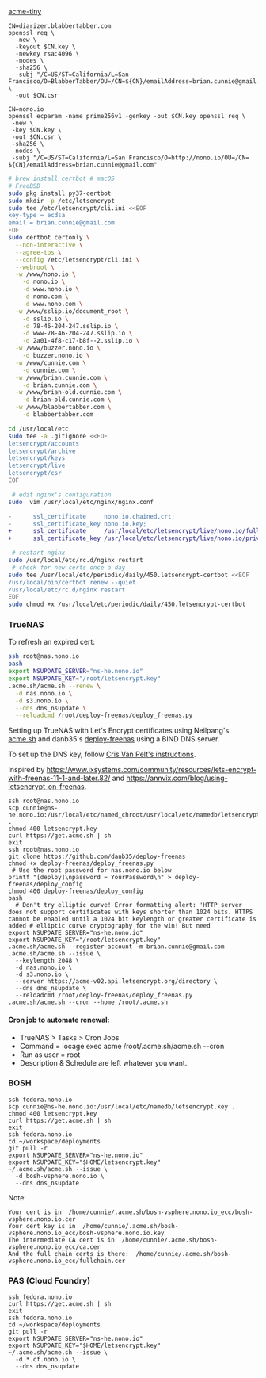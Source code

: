 [acme-tiny](https://github.com/diafygi/acme-tiny)

```
CN=diarizer.blabbertabber.com
openssl req \
  -new \
  -keyout $CN.key \
  -newkey rsa:4096 \
  -nodes \
  -sha256 \
  -subj "/C=US/ST=California/L=San Francisco/O=BlabberTabber/OU=/CN=${CN}/emailAddress=brian.cunnie@gmail.com/SubjectAltName=DNS.1=home.nono.io" \
  -out $CN.csr
```

```
CN=nono.io
openssl ecparam -name prime256v1 -genkey -out $CN.key openssl req \
 -new \
 -key $CN.key \
 -out $CN.csr \
 -sha256 \
 -nodes \
 -subj "/C=US/ST=California/L=San Francisco/O=http://nono.io/OU=/CN= ${CN}/emailAddress=brian.cunnie@gmail.com"
```

```bash
# brew install certbot # macOS
# FreeBSD
sudo pkg install py37-certbot
sudo mkdir -p /etc/letsencrypt
sudo tee /etc/letsencrypt/cli.ini <<EOF
key-type = ecdsa
email = brian.cunnie@gmail.com
EOF
sudo certbot certonly \
  --non-interactive \
  --agree-tos \
  --config /etc/letsencrypt/cli.ini \
  --webroot \
  -w /www/nono.io \
    -d nono.io \
    -d www.nono.io \
    -d nono.com \
    -d www.nono.com \
  -w /www/sslip.io/document_root \
    -d sslip.io \
    -d 78-46-204-247.sslip.io \
    -d www-78-46-204-247.sslip.io \
    -d 2a01-4f8-c17-b8f--2.sslip.io \
  -w /www/buzzer.nono.io \
    -d buzzer.nono.io \
  -w /www/cunnie.com \
    -d cunnie.com \
  -w /www/brian.cunnie.com \
    -d brian.cunnie.com \
  -w /www/brian-old.cunnie.com \
    -d brian-old.cunnie.com \
  -w /www/blabbertabber.com \
    -d blabbertabber.com

cd /usr/local/etc
sudo tee -a .gitignore <<EOF
letsencrypt/accounts
letsencrypt/archive
letsencrypt/keys
letsencrypt/live
letsencrypt/csr
EOF
```

```bash
 # edit nginx's configuration
sudo  vim /usr/local/etc/nginx/nginx.conf
```

```diff
-      ssl_certificate     nono.io.chained.crt;
-      ssl_certificate_key nono.io.key;
+      ssl_certificate     /usr/local/etc/letsencrypt/live/nono.io/fullchain.pem;
+      ssl_certificate_key /usr/local/etc/letsencrypt/live/nono.io/privkey.pem;
```

```bash
 # restart nginx
sudo /usr/local/etc/rc.d/nginx restart
 # check for new certs once a day
sudo tee /usr/local/etc/periodic/daily/450.letsencrypt-certbot <<EOF
/usr/local/bin/certbot renew --quiet
/usr/local/etc/rc.d/nginx restart
EOF
sudo chmod +x /usr/local/etc/periodic/daily/450.letsencrypt-certbot
```

### TrueNAS

To refresh an expired cert:

```zsh
ssh root@nas.nono.io
bash
export NSUPDATE_SERVER="ns-he.nono.io"
export NSUPDATE_KEY="/root/letsencrypt.key"
.acme.sh/acme.sh --renew \
  -d nas.nono.io \
  -d s3.nono.io \
  --dns dns_nsupdate \
  --reloadcmd /root/deploy-freenas/deploy_freenas.py
```

Setting up TrueNAS with Let's Encrypt certificates using Neilpang's
[acme.sh](https://github.com/Neilpang/acme.sh) and danb35's
[deploy-freenas](https://github.com/danb35/deploy-freenas) using a BIND DNS
server.

To set up the DNS key, follow [Cris Van Pelt's
instructions](https://melkfl.es/article/2017/05/acme-bind/).

Inspired by
<https://www.ixsystems.com/community/resources/lets-encrypt-with-freenas-11-1-and-later.82/>
and <https://annvix.com/blog/using-letsencrypt-on-freenas>.

```
ssh root@nas.nono.io
scp cunnie@ns-he.nono.io:/usr/local/etc/named_chroot/usr/local/etc/namedb/letsencrypt.key .
chmod 400 letsencrypt.key
curl https://get.acme.sh | sh
exit
ssh root@nas.nono.io
git clone https://github.com/danb35/deploy-freenas
chmod +x deploy-freenas/deploy_freenas.py
 # Use the root password for nas.nono.io below
printf "[deploy]\npassword = YourPassword\n" > deploy-freenas/deploy_config
chmod 400 deploy-freenas/deploy_config
bash
  # Don't try elliptic curve! Error formatting alert: 'HTTP server does not support certificates with keys shorter than 1024 bits. HTTPS cannot be enabled until a 1024 bit keylength or greater certificate is added # elliptic curve cryptography for the win! But need
export NSUPDATE_SERVER="ns-he.nono.io"
export NSUPDATE_KEY="/root/letsencrypt.key"
.acme.sh/acme.sh --register-account -m brian.cunnie@gmail.com
.acme.sh/acme.sh --issue \
  --keylength 2048 \
  -d nas.nono.io \
  -d s3.nono.io \
  --server https://acme-v02.api.letsencrypt.org/directory \
  --dns dns_nsupdate \
  --reloadcmd /root/deploy-freenas/deploy_freenas.py
.acme.sh/acme.sh --cron --home /root/.acme.sh
```
#### Cron job to automate renewal:

- TrueNAS > Tasks > Cron Jobs
- Command = iocage exec acme /root/.acme.sh/acme.sh --cron
- Run as user = root
- Description & Schedule are left whatever you want.

### BOSH

```
ssh fedora.nono.io
scp cunnie@ns-he.nono.io:/usr/local/etc/namedb/letsencrypt.key .
chmod 400 letsencrypt.key
curl https://get.acme.sh | sh
exit
ssh fedora.nono.io
cd ~/workspace/deployments
git pull -r
export NSUPDATE_SERVER="ns-he.nono.io"
export NSUPDATE_KEY="$HOME/letsencrypt.key"
~/.acme.sh/acme.sh --issue \
  -d bosh-vsphere.nono.io \
  --dns dns_nsupdate
```
Note:
```
Your cert is in  /home/cunnie/.acme.sh/bosh-vsphere.nono.io_ecc/bosh-vsphere.nono.io.cer
Your cert key is in  /home/cunnie/.acme.sh/bosh-vsphere.nono.io_ecc/bosh-vsphere.nono.io.key
The intermediate CA cert is in  /home/cunnie/.acme.sh/bosh-vsphere.nono.io_ecc/ca.cer
And the full chain certs is there:  /home/cunnie/.acme.sh/bosh-vsphere.nono.io_ecc/fullchain.cer
```

### PAS (Cloud Foundry)

```
ssh fedora.nono.io
curl https://get.acme.sh | sh
exit
ssh fedora.nono.io
cd ~/workspace/deployments
git pull -r
export NSUPDATE_SERVER="ns-he.nono.io"
export NSUPDATE_KEY="$HOME/letsencrypt.key"
~/.acme.sh/acme.sh --issue \
  -d *.cf.nono.io \
  --dns dns_nsupdate
```
